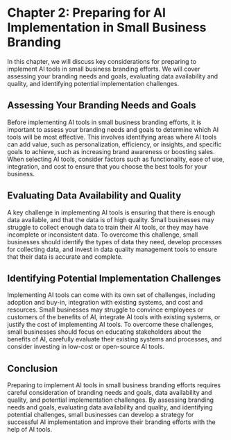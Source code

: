 Chapter 2: Preparing for AI Implementation in Small Business Branding
=====================================================================

In this chapter, we will discuss key considerations for preparing to implement AI tools in small business branding efforts. We will cover assessing your branding needs and goals, evaluating data availability and quality, and identifying potential implementation challenges.

Assessing Your Branding Needs and Goals
---------------------------------------

Before implementing AI tools in small business branding efforts, it is important to assess your branding needs and goals to determine which AI tools will be most effective. This involves identifying areas where AI tools can add value, such as personalization, efficiency, or insights, and specific goals to achieve, such as increasing brand awareness or boosting sales. When selecting AI tools, consider factors such as functionality, ease of use, integration, and cost to ensure that you choose the best tools for your business.

Evaluating Data Availability and Quality
----------------------------------------

A key challenge in implementing AI tools is ensuring that there is enough data available, and that the data is of high quality. Small businesses may struggle to collect enough data to train their AI tools, or they may have incomplete or inconsistent data. To overcome this challenge, small businesses should identify the types of data they need, develop processes for collecting data, and invest in data quality management tools to ensure that their data is accurate and complete.

Identifying Potential Implementation Challenges
-----------------------------------------------

Implementing AI tools can come with its own set of challenges, including adoption and buy-in, integration with existing systems, and cost and resources. Small businesses may struggle to convince employees or customers of the benefits of AI, integrate AI tools with existing systems, or justify the cost of implementing AI tools. To overcome these challenges, small businesses should focus on educating stakeholders about the benefits of AI, carefully evaluate their existing systems and processes, and consider investing in low-cost or open-source AI tools.

Conclusion
----------

Preparing to implement AI tools in small business branding efforts requires careful consideration of branding needs and goals, data availability and quality, and potential implementation challenges. By assessing branding needs and goals, evaluating data availability and quality, and identifying potential challenges, small businesses can develop a strategy for successful AI implementation and improve their branding efforts with the help of AI tools.
